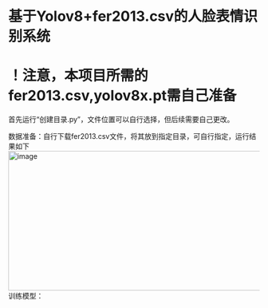 # 基于Yolov8+fer2013.csv的人脸表情识别系统
# ！注意，本项目所需的fer2013.csv,yolov8x.pt需自己准备
首先运行“创建目录.py”，文件位置可以自行选择，但后续需要自己更改。

数据准备：自行下载fer2013.csv文件，将其放到指定目录，可自行指定，运行结果如下
<img width="969" height="280" alt="image" src="https://github.com/user-attachments/assets/8709aff9-8c1c-4806-a7f5-b117dc85b02e" />
训练模型：
